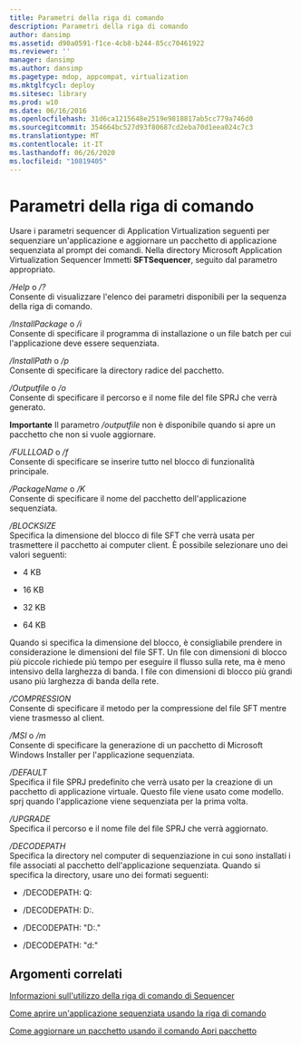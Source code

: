 ```yaml
---
title: Parametri della riga di comando
description: Parametri della riga di comando
author: dansimp
ms.assetid: d90a0591-f1ce-4cb8-b244-85cc70461922
ms.reviewer: ''
manager: dansimp
ms.author: dansimp
ms.pagetype: mdop, appcompat, virtualization
ms.mktglfcycl: deploy
ms.sitesec: library
ms.prod: w10
ms.date: 06/16/2016
ms.openlocfilehash: 31d6ca1215648e2519e9818817ab5cc779a746d0
ms.sourcegitcommit: 354664bc527d93f80687cd2eba70d1eea024c7c3
ms.translationtype: MT
ms.contentlocale: it-IT
ms.lasthandoff: 06/26/2020
ms.locfileid: "10819405"
---
```

# Parametri della riga di comando


Usare i parametri sequencer di Application Virtualization seguenti per sequenziare un'applicazione e aggiornare un pacchetto di applicazione sequenziata al prompt dei comandi. Nella directory Microsoft Application Virtualization Sequencer Immetti **SFTSequencer**, seguito dal parametro appropriato.

<a href="" id="-help-or---"></a>*/Help* o */?*  
Consente di visualizzare l'elenco dei parametri disponibili per la sequenza della riga di comando.

<a href="" id="-installpackage-or--i"></a>*/InstallPackage* o */i*  
Consente di specificare il programma di installazione o un file batch per cui l'applicazione deve essere sequenziata.

<a href="" id="-installpath-or--p"></a>*/InstallPath* o */p*  
Consente di specificare la directory radice del pacchetto.

<a href="" id="-outputfile-or--o"></a>*/Outputfile* o */o*  
Consente di specificare il percorso e il nome file del file SPRJ che verrà generato.

**Importante**  Il parametro */outputfile* non è disponibile quando si apre un pacchetto che non si vuole aggiornare.

 

<a href="" id="-fullload-or--f"></a>*/FULLLOAD* o */f*  
Consente di specificare se inserire tutto nel blocco di funzionalità principale.

<a href="" id="-packagename-or--k"></a>*/PackageName* o */K*  
Consente di specificare il nome del pacchetto dell'applicazione sequenziata.

<a href="" id="-blocksize"></a>*/BLOCKSIZE*  
Specifica la dimensione del blocco di file SFT che verrà usata per trasmettere il pacchetto ai computer client. È possibile selezionare uno dei valori seguenti:

-   4 KB

-   16 KB

-   32 KB

-   64 KB

Quando si specifica la dimensione del blocco, è consigliabile prendere in considerazione le dimensioni del file SFT. Un file con dimensioni di blocco più piccole richiede più tempo per eseguire il flusso sulla rete, ma è meno intensivo della larghezza di banda. I file con dimensioni di blocco più grandi usano più larghezza di banda della rete.

<a href="" id="-compression"></a>*/COMPRESSION*  
Consente di specificare il metodo per la compressione del file SFT mentre viene trasmesso al client.

<a href="" id="-msi-or--m"></a>*/MSI* o */m*  
Consente di specificare la generazione di un pacchetto di Microsoft Windows Installer per l'applicazione sequenziata.

<a href="" id="-default"></a>*/DEFAULT*  
Specifica il file SPRJ predefinito che verrà usato per la creazione di un pacchetto di applicazione virtuale. Questo file viene usato come modello. sprj quando l'applicazione viene sequenziata per la prima volta.

<a href="" id="-upgrade"></a>*/UPGRADE*  
Specifica il percorso e il nome file del file SPRJ che verrà aggiornato.

<a href="" id="-decodepath"></a>*/DECODEPATH*  
Specifica la directory nel computer di sequenziazione in cui sono installati i file associati al pacchetto dell'applicazione sequenziata. Quando si specifica la directory, usare uno dei formati seguenti:

-   /DECODEPATH: Q:

-   /DECODEPATH: D:.

-   /DECODEPATH: "D:."

-   /DECODEPATH: "d:"

## Argomenti correlati


[Informazioni sull'utilizzo della riga di comando di Sequencer](about-using-the-sequencer-command-line.md)

[Come aprire un'applicazione sequenziata usando la riga di comando](how-to-open-a-sequenced-application-using-the-command-line.md)

[Come aggiornare un pacchetto usando il comando Apri pacchetto](how-to-upgrade-a-package-using-the-open-package-command.md)

 

 






